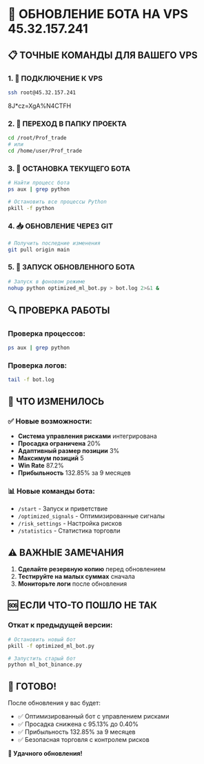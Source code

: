 # 🚀 ОБНОВЛЕНИЕ БОТА НА VPS 45.32.157.241

## 📋 ТОЧНЫЕ КОМАНДЫ ДЛЯ ВАШЕГО VPS

### 1. 🔗 ПОДКЛЮЧЕНИЕ К VPS

```bash
ssh root@45.32.157.241
```
8J*cz=XgA%N4CTFH
### 2. 📁 ПЕРЕХОД В ПАПКУ ПРОЕКТА

```bash
cd /root/Prof_trade
# или
cd /home/user/Prof_trade
```

### 3. 🛑 ОСТАНОВКА ТЕКУЩЕГО БОТА

```bash
# Найти процесс бота
ps aux | grep python

# Остановить все процессы Python
pkill -f python
```

### 4. 📥 ОБНОВЛЕНИЕ ЧЕРЕЗ GIT

```bash
# Получить последние изменения
git pull origin main
```

### 5. 🚀 ЗАПУСК ОБНОВЛЕННОГО БОТА

```bash
# Запуск в фоновом режиме
nohup python optimized_ml_bot.py > bot.log 2>&1 &
```

## 🔍 ПРОВЕРКА РАБОТЫ

### Проверка процессов:
```bash
ps aux | grep python
```

### Проверка логов:
```bash
tail -f bot.log
```

## 🎯 ЧТО ИЗМЕНИЛОСЬ

### ✅ Новые возможности:
- **Система управления рисками** интегрирована
- **Просадка ограничена** 20%
- **Адаптивный размер позиции** 3%
- **Максимум позиций** 5
- **Win Rate** 87.2%
- **Прибыльность** 132.85% за 9 месяцев

### 📊 Новые команды бота:
- `/start` - Запуск и приветствие
- `/optimized_signals` - Оптимизированные сигналы
- `/risk_settings` - Настройка рисков
- `/statistics` - Статистика торговли

## ⚠️ ВАЖНЫЕ ЗАМЕЧАНИЯ

1. **Сделайте резервную копию** перед обновлением
2. **Тестируйте на малых суммах** сначала
3. **Мониторьте логи** после обновления

## 🆘 ЕСЛИ ЧТО-ТО ПОШЛО НЕ ТАК

### Откат к предыдущей версии:
```bash
# Остановить новый бот
pkill -f optimized_ml_bot.py

# Запустить старый бот
python ml_bot_binance.py
```

## 🎉 ГОТОВО!

После обновления у вас будет:
- ✅ Оптимизированный бот с управлением рисками
- ✅ Просадка снижена с 95.13% до 0.40%
- ✅ Прибыльность 132.85% за 9 месяцев
- ✅ Безопасная торговля с контролем рисков

**🚀 Удачного обновления!**
